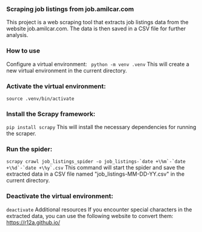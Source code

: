### Scraping job listings from job.amilcar.com
This project is a web scraping tool that extracts job listings data from the website job.amilcar.com. The data is then saved in a CSV file for further analysis.
### How to use
Configure a virtual environment:
``` python -m venv .venv```
This will create a new virtual environment in the current directory.
### Activate the virtual environment:
``` source .venv/bin/activate ```
### Install the Scrapy framework:
``` pip install scrapy ```
This will install the necessary dependencies for running the scraper.
### Run the spider:
``` scrapy crawl job_listings_spider -o job_listings-`date +\%m`-`date +\%d`-`date +\%y`.csv ```
This command will start the spider and save the extracted data in a CSV file named "job_listings-MM-DD-YY.csv" in the current directory.
### Deactivate the virtual environment:
``` deactivate ```
Additional resources
If you encounter special characters in the extracted data, you can use the following website to convert them:
https://r12a.github.io/
